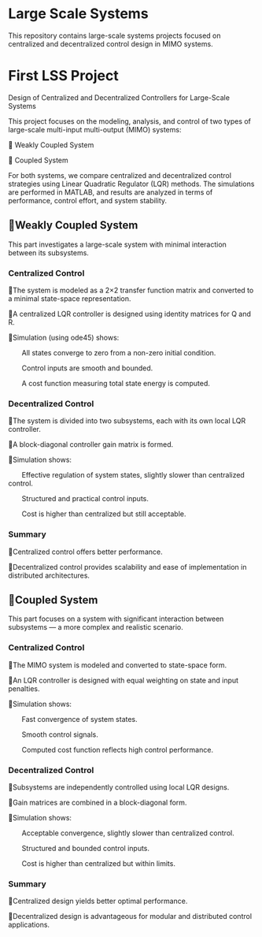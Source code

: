 # Large Scale Systems
This repository contains large-scale systems projects focused on centralized and decentralized control design in MIMO systems.

# First LSS Project
Design of Centralized and Decentralized Controllers for Large-Scale Systems

This project focuses on the modeling, analysis, and control of two types of large-scale multi-input multi-output (MIMO) systems:

🔹 Weakly Coupled System

🔹 Coupled System

For both systems, we compare centralized and decentralized control strategies using Linear Quadratic Regulator (LQR) methods. The simulations are performed in MATLAB, and results are analyzed in terms of performance, control effort, and system stability.

## 🔹Weakly Coupled System
This part investigates a large-scale system with minimal interaction between its subsystems.
### Centralized Control
🔸The system is modeled as a 2×2 transfer function matrix and converted to a minimal state-space representation.

🔸A centralized LQR controller is designed using identity matrices for Q and R.

🔸Simulation (using ode45) shows:

&nbsp;&nbsp;&nbsp;&nbsp;&nbsp;&nbsp; All states converge to zero from a non-zero initial condition.
   
&nbsp;&nbsp;&nbsp;&nbsp;&nbsp;&nbsp; Control inputs are smooth and bounded.
   
&nbsp;&nbsp;&nbsp;&nbsp;&nbsp;&nbsp; A cost function measuring total state energy is computed.
   
### Decentralized Control
🔸The system is divided into two subsystems, each with its own local LQR controller.

🔸A block-diagonal controller gain matrix is formed.

🔸Simulation shows:

&nbsp;&nbsp;&nbsp;&nbsp;&nbsp;&nbsp; Effective regulation of system states, slightly slower than centralized control.
   
&nbsp;&nbsp;&nbsp;&nbsp;&nbsp;&nbsp; Structured and practical control inputs.
   
&nbsp;&nbsp;&nbsp;&nbsp;&nbsp;&nbsp; Cost is higher than centralized but still acceptable.
   
### Summary
🔸Centralized control offers better performance.

🔸Decentralized control provides scalability and ease of implementation in distributed architectures.

## 🔹Coupled System
This part focuses on a system with significant interaction between subsystems — a more complex and realistic scenario.
### Centralized Control
🔸The MIMO system is modeled and converted to state-space form.

🔸An LQR controller is designed with equal weighting on state and input penalties.

🔸Simulation shows:

&nbsp;&nbsp;&nbsp;&nbsp;&nbsp;&nbsp; Fast convergence of system states.
   
&nbsp;&nbsp;&nbsp;&nbsp;&nbsp;&nbsp; Smooth control signals.
   
&nbsp;&nbsp;&nbsp;&nbsp;&nbsp;&nbsp; Computed cost function reflects high control performance.
   
### Decentralized Control
🔸Subsystems are independently controlled using local LQR designs.

🔸Gain matrices are combined in a block-diagonal form.

🔸Simulation shows:

&nbsp;&nbsp;&nbsp;&nbsp;&nbsp;&nbsp; Acceptable convergence, slightly slower than centralized control.
   
&nbsp;&nbsp;&nbsp;&nbsp;&nbsp;&nbsp; Structured and bounded control inputs.
   
&nbsp;&nbsp;&nbsp;&nbsp;&nbsp;&nbsp; Cost is higher than centralized but within limits.
   
### Summary
🔸Centralized design yields better optimal performance.

🔸Decentralized design is advantageous for modular and distributed control applications.

